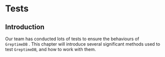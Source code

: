 # Tests

## Introduction
Our team has conducted lots of tests to ensure the behaviours of `GreptimeDB` . This chapter will introduce several significant methods used to test `GreptimeDB`, and how to work with them.